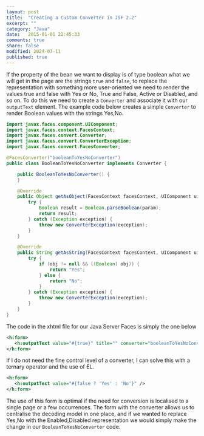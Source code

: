 ```yaml
---
layout: post
title:  "Creating a Custom Converter in JSF 2.2"
excerpt: ""
category: "Java"
date:   2015-01-01 22:45:33
comments: true
share: false
modified: 2024-07-11
published: true
---
```




If the property of the bean we want to display is of type boolean what we will get in the page are the strings `true` and `false`, to 
replace the representation with something more user-oriented we need to render the values true and false with Yes or No, 
True and False, Active or Disabled, and so on. To do this we need to create a `Converter` and associate it with our `outputText` element.
The example code below creates a simple `Converter` to render Boolean values with the strings Yes,No.


```java
import javax.faces.component.UIComponent;
import javax.faces.context.FacesContext;
import javax.faces.convert.Converter;
import javax.faces.convert.ConverterException;
import javax.faces.convert.FacesConverter;

@FacesConverter("booleanToYesNoConverter")
public class BooleanToYesNoConverter implements Converter {

    public BooleanToYesNoConverter() {
    }

    @Override
    public Object getAsObject(FacesContext facesContext, UIComponent uiComponent, String param) {
        try {
            Boolean result = Boolean.parseBoolean(param);
            return result;
        } catch (Exception exception) {
            throw new ConverterException(exception);
        }
    }

    @Override
    public String getAsString(FacesContext facesContext, UIComponent uiComponent, Object obj) {
        try {
            if (obj != null && ((Boolean) obj)) {
                return "Yes";
            } else {
                return "No";
            }
        } catch (Exception exception) {
            throw new ConverterException(exception);
        }
    }
}

```

The code in the xhtml file for our Java Server Faces is simply the one below

```xml
<h:form>
   <h:outputText value="#{true}" title="" converter="booleanToYesNoConverter"/>
</h:form>
```

If I do not need the fine control level of a converter, I can solve this with a ternary operator and the use of EL.

```xml
<h:form>
   <h:outputText value="#{false ? 'Yes' : 'No'}" />
</h:form>
```
The use of this form is optimal if the need for conversion is localised to a single page or a few occurrences.
The form with the converter allows us to centralise the decoding model in one place, and if we wanted to replace Yes,No with the Enabled,Disabled representation we would simply make the change in our `BooleanToYesNoConverter` code.


